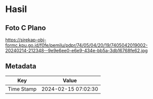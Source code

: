 # Hasil

## Foto C Plano

https://sirekap-obj-formc.kpu.go.id/f0fe/pemilu/pdpr/74/05/04/20/19/7405042019002-20240214-212348--9e9e6ee0-e6e9-434e-bb5a-3db16768fe62.jpg


## Metadata

| Key        | Value               |
| ---------- | ------------------- |
| Time Stamp | 2024-02-15 07:02:30 |



